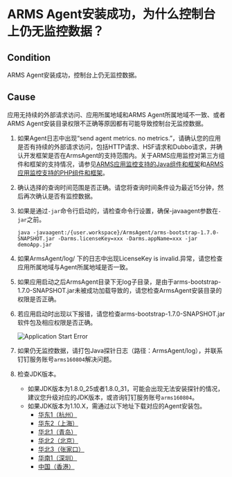 # ARMS Agent安装成功，为什么控制台上仍无监控数据？

## Condition

ARMS Agent安装成功，控制台上仍无监控数据。

## Cause

应用无持续的外部请求访问、应用所属地域和ARMS Agent所属地域不一致、或者ARMS Agent安装目录权限不正确等原因都有可能导致控制台无监控数据。

1.  如果Agent日志中出现“send agent metrics. no metrics.”，请确认您的应用是否有持续的外部请求访问，包括HTTP请求、HSF请求和Dubbo请求，并确认开发框架是否在ArmsAgent的支持范围内。关于ARMS应用监控对第三方组件和框架的支持情况，请参见[ARMS应用监控支持的Java组件和框架](/intl.zh-CN/应用监控/参考信息/ARMS应用监控支持的Java组件和框架.md)和[ARMS应用监控支持的PHP组件和框架](/intl.zh-CN/应用监控/参考信息/ARMS应用监控支持的PHP组件和框架.md)。

2.  确认选择的查询时间范围是否正确。请您将查询时间条件设为最近15分钟，然后再次确认是否有监控数据。

3.  如果是通过`-jar`命令行启动的，请检查命令行设置，确保-javaagent参数在`-jar`之前。

    ```
    java -javaagent:/{user.workspace}/ArmsAgent/arms-bootstrap-1.7.0-SNAPSHOT.jar -Darms.licenseKey=xxx -Darms.appName=xxx -jar demoApp.jar
    ```

4.  如果ArmsAgent/log/ 下的日志中出现LicenseKey is invalid.异常，请您检查应用所属地域与Agent所属地域是否一致。

5.  如果应用启动之后ArmsAgent目录下无log子目录，是由于arms-bootstrap-1.7.0-SNAPSHOT.jar未被成功加载导致的，请您检查ArmsAgent安装目录的权限是否正确。

6.  若应用启动时出现以下报错，请您检查arms-bootstrap-1.7.0-SNAPSHOT.jar软件包及相应权限是否正确。

    ![Application Start Error](https://static-aliyun-doc.oss-accelerate.aliyuncs.com/assets/img/zh-CN/3970348951/p43213.png)

7.  如果仍无监控数据，请打包Java探针日志（路径：ArmsAgent/log），并联系钉钉服务账号`arms160804`解决问题。

8.  检查JDK版本。

    -   如果JDK版本为1.8.0\_25或者1.8.0\_31，可能会出现无法安装探针的情况，建议您升级对应的JDK版本，或咨询钉钉服务账号`arms160804`。
    -   如果JDK版本为1.10.X，需通过以下地址下载对应的Agent安装包。
        -   [华东1（杭州）](https://arms-apm-hangzhou.oss-cn-hangzhou.aliyuncs.com/2.7.2/ArmsAgent.tar.gz)
        -   [华东2（上海）](https://arms-apm-shanghai.oss-cn-shanghai.aliyuncs.com/2.7.2/ArmsAgent.tar.gz)
        -   [华北1（青岛）](https://arms-apm-qingdao.oss-cn-qingdao.aliyuncs.com/2.7.2/ArmsAgent.tar.gz)
        -   [华北2（北京）](https://arms-apm-beijing.oss-cn-beijing.aliyuncs.com/2.7.2/ArmsAgent.tar.gz)
        -   [华北3（张家口）](https://arms-apm-zhangjiakou.oss-cn-zhangjiakou.aliyuncs.com/2.7.2/ArmsAgent.tar.gz)
        -   [华南1（深圳）](https://arms-apm-shenzhen.oss-cn-shenzhen.aliyuncs.com/2.7.2/ArmsAgent.tar.gz)
        -   [中国（香港）](https://arms-apm-hongkong.oss-cn-hongkong.aliyuncs.com/2.7.2/ArmsAgent.tar.gz)

